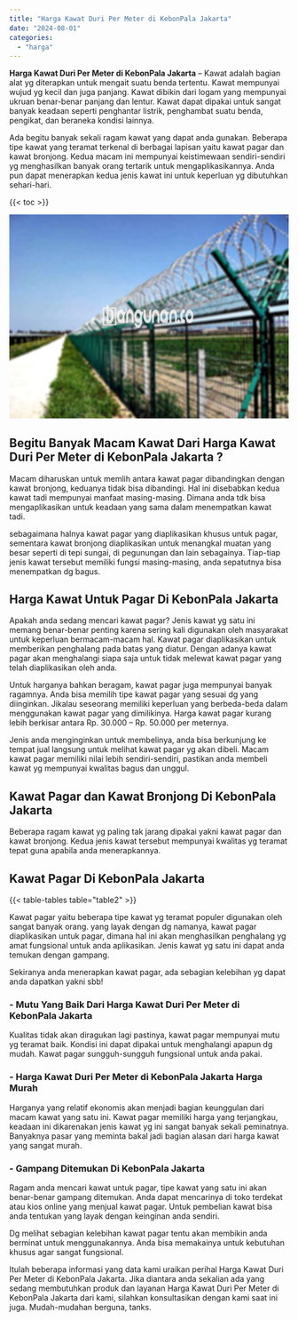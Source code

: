 ```yaml
---
title: "Harga Kawat Duri Per Meter di KebonPala Jakarta"
date: "2024-08-01"
categories: 
  - "harga"
---
```


**Harga Kawat Duri Per Meter di KebonPala Jakarta** – Kawat adalah bagian alat yg diterapkan untuk mengait suatu benda tertentu. Kawat mempunyai wujud yg kecil dan juga panjang. Kawat dibikin dari logam yang mempunyai ukruan benar-benar panjang dan lentur. Kawat dapat dipakai untuk sangat banyak keadaan seperti penghantar listrik, penghambat suatu benda, pengikat, dan beraneka kondisi lainnya.

Ada begitu banyak sekali ragam kawat yang dapat anda gunakan. Beberapa tipe kawat yang teramat terkenal di berbagai lapisan yaitu kawat pagar dan kawat bronjong. Kedua macam ini mempunyai keistimewaan sendiri-sendiri yg menghasilkan banyak orang tertarik untuk mengaplikasikannya. Anda pun dapat menerapkan kedua jenis kawat ini untuk keperluan yg dibutuhkan sehari-hari.

{{< toc >}}

![Harga Kawat Duri Per Meter di KebonPala Jakarta](/images/jual-kawat-murah47.png)

## Begitu Banyak Macam Kawat Dari Harga Kawat Duri Per Meter di KebonPala Jakarta ?

Macam diharuskan untuk memlih antara kawat pagar dibandingkan dengan kawat bronjong, keduanya tidak bisa dibandingi. Hal ini disebabkan kedua kawat tadi mempunyai manfaat masing-masing. Dimana anda tdk bisa mengaplikasikan untuk keadaan yang sama dalam menempatkan kawat tadi.

sebagaimana halnya kawat pagar yang diaplikasikan khusus untuk pagar, sementara kawat bronjong diaplikasikan untuk menangkal muatan yang besar seperti di tepi sungai, di pegunungan dan lain sebagainya. Tiap-tiap jenis kawat tersebut memiliki fungsi masing-masing, anda sepatutnya bisa menempatkan dg bagus.

## Harga Kawat Untuk Pagar Di KebonPala Jakarta

Apakah anda sedang mencari kawat pagar? Jenis kawat yg satu ini memang benar-benar penting karena sering kali digunakan oleh masyarakat untuk keperluan bermacam-macam hal. Kawat pagar diaplikasikan untuk memberikan penghalang pada batas yang diatur. Dengan adanya kawat pagar akan menghalangi siapa saja untuk tidak melewat kawat pagar yang telah diaplikasikan oleh anda.

Untuk harganya bahkan beragam, kawat pagar juga mempunyai banyak ragamnya. Anda bisa memilih tipe kawat pagar yang sesuai dg yang diinginkan. Jikalau seseorang memiliki keperluan yang berbeda-beda dalam menggunakan kawat pagar yang dimilikinya. Harga kawat pagar kurang lebih berkisar antara Rp. 30.000 – Rp. 50.000 per meternya.

Jenis anda menginginkan untuk membelinya, anda bisa berkunjung ke tempat jual langsung untuk melihat kawat pagar yg akan dibeli. Macam kawat pagar memiliki nilai lebih sendiri-sendiri, pastikan anda membeli kawat yg mempunyai kwalitas bagus dan unggul.

## Kawat Pagar dan Kawat Bronjong Di KebonPala Jakarta

Beberapa ragam kawat yg paling tak jarang dipakai yakni kawat pagar dan kawat bronjong. Kedua jenis kawat tersebut mempunyai kwalitas yg teramat tepat guna apabila anda menerapkannya.

## Kawat Pagar Di KebonPala Jakarta

{{< table-tables table="table2" >}}

Kawat pagar yaitu beberapa tipe kawat yg teramat populer digunakan oleh sangat banyak orang. yang layak dengan dg namanya, kawat pagar diaplikasikan untuk pagar, dimana hal ini akan menghasilkan penghalang yg amat fungsional untuk anda aplikasikan. Jenis kawat yg satu ini dapat anda temukan dengan gampang.

Sekiranya anda menerapkan kawat pagar, ada sebagian kelebihan yg dapat anda dapatkan yakni sbb!

### \- Mutu Yang Baik Dari Harga Kawat Duri Per Meter di KebonPala Jakarta

Kualitas tidak akan diragukan lagi pastinya, kawat pagar mempunyai mutu yg teramat baik. Kondisi ini dapat dipakai untuk menghalangi apapun dg mudah. Kawat pagar sungguh-sungguh fungsional untuk anda pakai.

### \- Harga Kawat Duri Per Meter di KebonPala Jakarta Harga Murah

Harganya yang relatif ekonomis akan menjadi bagian keunggulan dari macam kawat yang satu ini. Kawat pagar memiliki harga yang terjangkau, keadaan ini dikarenakan jenis kawat yg ini sangat banyak sekali peminatnya. Banyaknya pasar yang meminta bakal jadi bagian alasan dari harga kawat yang sangat murah.

### \- Gampang Ditemukan Di KebonPala Jakarta

Ragam anda mencari kawat untuk pagar, tipe kawat yang satu ini akan benar-benar gampang ditemukan. Anda dapat mencarinya di toko terdekat atau kios online yang menjual kawat pagar. Untuk pembelian kawat bisa anda tentukan yang layak dengan keinginan anda sendiri.

Dg melihat sebagian kelebihan kawat pagar tentu akan membikin anda berminat untuk menggunakannya. Anda bisa memakainya untuk kebutuhan khusus agar sangat fungsional.

Itulah beberapa informasi yang data kami uraikan perihal Harga Kawat Duri Per Meter di KebonPala Jakarta. Jika diantara anda sekalian ada yang sedang membutuhkan produk dan layanan Harga Kawat Duri Per Meter di KebonPala Jakarta dari kami, silahkan konsultasikan dengan kami saat ini juga. Mudah-mudahan berguna, tanks.
